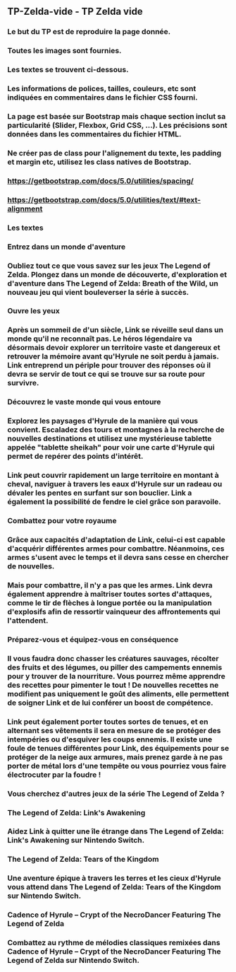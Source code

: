 ## TP-Zelda-vide - TP Zelda vide

### Le but du TP est de reproduire la page donnée. 
### Toutes les images sont fournies.
### Les textes se trouvent ci-dessous.

### Les informations de polices, tailles, couleurs, etc sont indiquées en commentaires dans le fichier CSS fourni.

### La page est basée sur Bootstrap mais chaque section inclut sa particularité (Slider, Flexbox, Grid CSS, ...). Les précisions sont données dans les commentaires du fichier HTML.

### Ne créer pas de class pour l'alignement du texte, les padding et margin etc, utilisez les class natives de Bootstrap.
### https://getbootstrap.com/docs/5.0/utilities/spacing/
### https://getbootstrap.com/docs/5.0/utilities/text/#text-alignment

### Les textes 

### Entrez dans un monde d'aventure
### Oubliez tout ce que vous savez sur les jeux The Legend of Zelda. Plongez dans un monde de découverte, d'exploration et d'aventure dans The Legend of Zelda: Breath of the Wild, un nouveau jeu qui vient bouleverser la série à succès.

### Ouvre les yeux
### Après un sommeil de d'un siècle, Link se réveille seul dans un monde qu'il ne reconnaît pas. Le héros légendaire va désormais devoir explorer un territoire vaste et dangereux et retrouver la mémoire avant qu'Hyrule ne soit perdu à jamais. Link entreprend un périple pour trouver des réponses où il devra se servir de tout ce qui se trouve sur sa route pour survivre.

### Découvrez le vaste monde qui vous entoure
### Explorez les paysages d'Hyrule de la manière qui vous convient. Escaladez des tours et montagnes à la recherche de nouvelles destinations et utilisez une mystérieuse tablette appelée "tablette sheikah" pour voir une carte d'Hyrule qui permet de repérer des points d'intérêt.
### Link peut couvrir rapidement un large territoire en montant à cheval, naviguer à travers les eaux d'Hyrule sur un radeau ou dévaler les pentes en surfant sur son bouclier. Link a également la possibilité de fendre le ciel grâce son paravoile.

### Combattez pour votre royaume
### Grâce aux capacités d'adaptation de Link, celui-ci est capable d'acquérir différentes armes pour combattre. Néanmoins, ces armes s'usent avec le temps et il devra sans cesse en chercher de nouvelles.
### Mais pour combattre, il n'y a pas que les armes. Link devra également apprendre à maîtriser toutes sortes d'attaques, comme le tir de flèches à longue portée ou la manipulation d'explosifs afin de ressortir vainqueur des affrontements qui l'attendent.

### Préparez-vous et équipez-vous en conséquence
### Il vous faudra donc chasser les créatures sauvages, récolter des fruits et des légumes, ou piller des campements ennemis pour y trouver de la nourriture. Vous pourrez même apprendre des recettes pour pimenter le tout ! De nouvelles recettes ne modifient pas uniquement le goût des aliments, elle permettent de soigner Link et de lui conférer un boost de compétence.
### Link peut également porter toutes sortes de tenues, et en alternant ses vêtements il sera en mesure de se protéger des intempéries ou d'esquiver les coups ennemis. Il existe une foule de tenues différentes pour Link, des équipements pour se protéger de la neige aux armures, mais prenez garde à ne pas porter de métal lors d'une tempête ou vous pourriez vous faire électrocuter par la foudre !


### Vous cherchez d'autres jeux de la série The Legend of Zelda ?

### The Legend of Zelda: Link's Awakening
### Aidez Link à quitter une île étrange dans The Legend of Zelda: Link's Awakening sur Nintendo Switch.

### The Legend of Zelda: Tears of the Kingdom
### Une aventure épique à travers les terres et les cieux d'Hyrule vous attend dans The Legend of Zelda: Tears of the Kingdom sur Nintendo Switch.


### Cadence of Hyrule – Crypt of the NecroDancer Featuring The Legend of Zelda
### Combattez au rythme de mélodies classiques remixées dans Cadence of Hyrule – Crypt of the NecroDancer Featuring The Legend of Zelda sur Nintendo Switch.
